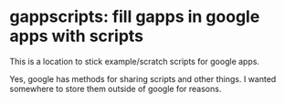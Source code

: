 # gappscripts: fill gapps in google apps with scripts

This is a location to stick example/scratch scripts for google apps. 

Yes, google has methods for sharing scripts and other things. I wanted somewhere to store them outside of google for reasons.

